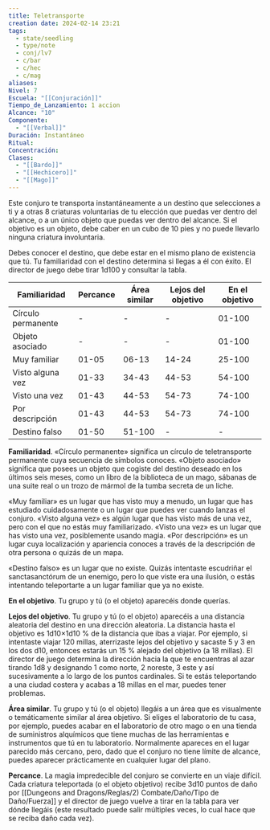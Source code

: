 ```yaml
---
title: Teletransporte
creation date: 2024-02-14 23:21
tags:
  - state/seedling
  - type/note
  - conj/lv7
  - c/bar
  - c/hec
  - c/mag
aliases: 
Nivel: 7
Escuela: "[[Conjuración]]"
Tiempo_de_Lanzamiento: 1 accion
Alcance: "10"
Componente:
  - "[[Verbal]]"
Duración: Instantáneo
Ritual: 
Concentración: 
Clases:
  - "[[Bardo]]"
  - "[[Hechicero]]"
  - "[[Mago]]"
---
```

Este conjuro te transporta instantáneamente a un destino que selecciones a ti y a otras 8 criaturas voluntarias de tu elección que puedas ver dentro del alcance, o a un único objeto que puedas ver dentro del alcance. Si el objetivo es un objeto, debe caber en un cubo de 10 pies y no puede llevarlo ninguna criatura involuntaria.

Debes conocer el destino, que debe estar en el mismo plano de existencia que tú. Tu familiaridad con el destino determina si llegas a él con éxito. El director de juego debe tirar 1d100 y consultar la tabla.

|Familiaridad|Percance|Área similar|Lejos del objetivo|En el objetivo|
|---|---|---|---|---|
|Círculo permanente|-|-|-|01-100|
|Objeto asociado|-|-|-|01-100|
|Muy familiar|01-05|06-13|14-24|25-100|
|Visto alguna vez|01-33|34-43|44-53|54-100|
|Visto una vez|01-43|44-53|54-73|74-100|
|Por descripción|01-43|44-53|54-73|74-100|
|Destino falso|01-50|51-100|-|-|

**Familiaridad**. «Círculo permanente» significa un círculo de teletransporte permanente cuya secuencia de símbolos conoces. «Objeto asociado» significa que posees un objeto que cogiste del destino deseado en los últimos seis meses, como un libro de la biblioteca de un mago, sábanas de una suite real o un trozo de mármol de la tumba secreta de un liche.

«Muy familiar» es un lugar que has visto muy a menudo, un lugar que has estudiado cuidadosamente o un lugar que puedes ver cuando lanzas el conjuro. «Visto alguna vez» es algún lugar que has visto más de una vez, pero con el que no estás muy familiarizado. «Visto una vez» es un lugar que has visto una vez, posiblemente usando magia. «Por descripción» es un lugar cuya localización y apariencia conoces a través de la descripción de otra persona o quizás de un mapa.

«Destino falso» es un lugar que no existe. Quizás intentaste escudriñar el sanctasanctórum de un enemigo, pero lo que viste era una ilusión, o estás intentando teleportarte a un lugar familiar que ya no existe.

**En el objetivo**. Tu grupo y tú (o el objeto) aparecéis donde querías.

**Lejos del objetivo**. Tu grupo y tú (o el objeto) aparecéis a una distancia aleatoria del destino en una dirección aleatoria. La distancia hasta el objetivo es 1d10×1d10 % de la distancia que ibas a viajar. Por ejemplo, si intentaste viajar 120 millas, aterrizaste lejos del objetivo y sacaste 5 y 3 en los dos d10, entonces estarás un 15 % alejado del objetivo (a 18 millas). El director de juego determina la dirección hacia la que te encuentras al azar tirando 1d8 y designando 1 como norte, 2 noreste, 3 este y así sucesivamente a lo largo de los puntos cardinales. Si te estás teleportando a una ciudad costera y acabas a 18 millas en el mar, puedes tener problemas.

**Área similar**. Tu grupo y tú (o el objeto) llegáis a un área que es visualmente o temáticamente similar al área objetivo. Si eliges el laboratorio de tu casa, por ejemplo, puedes acabar en el laboratorio de otro mago o en una tienda de suministros alquímicos que tiene muchas de las herramientas e instrumentos que tú en tu laboratorio. Normalmente apareces en el lugar parecido más cercano, pero, dado que el conjuro no tiene límite de alcance, puedes aparecer prácticamente en cualquier lugar del plano.

**Percance**. La magia impredecible del conjuro se convierte en un viaje difícil. Cada criatura teleportada (o el objeto objetivo) recibe 3d10 puntos de daño por [[Dungeons and Dragons/Reglas/2) Combate/Daño/Tipo de Daño/Fuerza]] y el director de juego vuelve a tirar en la tabla para ver dónde llegáis (este resultado puede salir múltiples veces, lo cual hace que se reciba daño cada vez).
